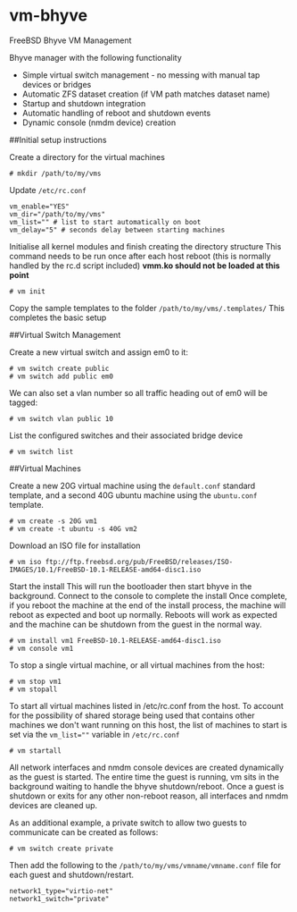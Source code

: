 # vm-bhyve

FreeBSD Bhyve VM Management

Bhyve manager with the following functionality

* Simple virtual switch management - no messing with manual tap devices or bridges
* Automatic ZFS dataset creation (if VM path matches dataset name)
* Startup and shutdown integration
* Automatic handling of reboot and shutdown events
* Dynamic console (nmdm device) creation

##Initial setup instructions

Create a directory for the virtual machines

    # mkdir /path/to/my/vms
    
Update `/etc/rc.conf`

    vm_enable="YES"
    vm_dir="/path/to/my/vms"
    vm_list="" # list to start automatically on boot
    vm_delay="5" # seconds delay between starting machines
    
Initialise all kernel modules and finish creating the directory structure
This command needs to be run once after each host reboot (this is normally handled by the rc.d script included)
**vmm.ko should not be loaded at this point**

    # vm init
    
Copy the sample templates to the folder `/path/to/my/vms/.templates/`
This completes the basic setup

##Virtual Switch Management

Create a new virtual switch and assign em0 to it:

    # vm switch create public
    # vm switch add public em0
    
We can also set a vlan number so all traffic heading out of em0 will be tagged:

    # vm switch vlan public 10
    
List the configured switches and their associated bridge device

    # vm switch list
    
##Virtual Machines

Create a new 20G virtual machine using the `default.conf` standard template, and a second 40G ubuntu machine using the `ubuntu.conf` template.

    # vm create -s 20G vm1
    # vm create -t ubuntu -s 40G vm2
    
Download an ISO file for installation

    # vm iso ftp://ftp.freebsd.org/pub/FreeBSD/releases/ISO-IMAGES/10.1/FreeBSD-10.1-RELEASE-amd64-disc1.iso

Start the install
This will run the bootloader then start bhyve in the background. Connect to the console to complete the install
Once complete, if you reboot the machine at the end of the install process, the machine will reboot as expected and boot up normally. Reboots will work as expected and the machine can be shutdown from the guest in the normal way.

    # vm install vm1 FreeBSD-10.1-RELEASE-amd64-disc1.iso
    # vm console vm1
    
To stop a single virtual machine, or all virtual machines from the host:

    # vm stop vm1
    # vm stopall
    
To start all virtual machines listed in /etc/rc.conf from the host. To account for the possibility of shared storage being used that contains other machines we don't want running on this host, the list of machines to start is set via the `vm_list=""` variable in `/etc/rc.conf`


    # vm startall

All network interfaces and nmdm console devices are created dynamically as the guest is started. The entire time the guest is running, vm sits in the background waiting to handle the bhyve shutdown/reboot. Once a guest is shutdown or exits for any other non-reboot reason, all interfaces and nmdm devices are cleaned up.

As an additional example, a private switch to allow two guests to communicate can be created as follows:

    # vm switch create private
    
Then add the following to the `/path/to/my/vms/vmname/vmname.conf` file for each guest and shutdown/restart.

    network1_type="virtio-net"
    network1_switch="private"